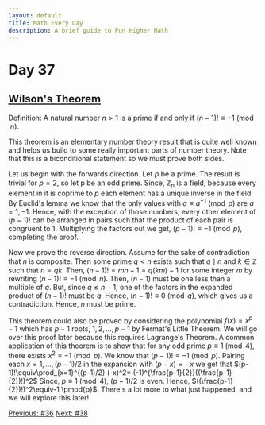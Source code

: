 ```yaml
---
layout: default
title: Math Every Day
description: A brief guide to Fun Higher Math
---
```

# Day 37

## [Wilson's Theorem](https://en.wikipedia.org/wiki/Wilson%27s_theorem)

Definition: A natural number $n>1$ is a prime if and only if $(n-1)!\equiv -1\pmod{n}$.

This theorem is an elementary number theory result that is quite well known and helps us build to some really important parts of number theory. Note that this is a biconditional statement so we must prove both sides. 

Let us begin with the forwards direction. Let $p$ be a prime. The result is trivial for $p=2$, so let p be an odd prime. Since, $\mathbb{Z}_p$ is a field, because every element in it is coprime to $p$ each element has a unique inverse in the field. By Euclid's lemma we know that the only values with $a\equiv a^{-1}\pmod{p}$ are $a=1,-1$. Hence, with the exception of those numbers, every other element of $(p-1)!$ can be arranged in pairs such that the product of each pair is congruent to $1$. Multiplying the factors out we get, $(p-1)!\equiv-1\pmod{p}$, completing the proof.

Now we prove the reverse direction. Assume for the sake of contradiction that $n$ is composite. Then some prime $q<n$ exists such that $q\mid n$ and $k\in \mathbb{Z}$ such that $n=qk$. Then, $(n-1)!=mn-1=q(km)-1$ for some integer $m$ by rewriting $(n-1)!\equiv -1\pmod{n}$. Then, $(n-1)$ must be one less than a multiple of $q$. But, since $q\leq n-1$, one of the factors in the expanded product of $(n-1)!$ must be $q$. Hence, $(n-1)!\equiv 0 \pmod{q}$, which gives us a contradiction. Hence, $n$ must be prime.

This theorem could also be proved by considering the polynomial $f(x)=x^p-1$ which has $p-1$ roots, $1,2,\ldots,p-1$ by Fermat's Little Theorem. We will go over this proof later because this requires Lagrange's Theorem. A common application of this theorem is to show that for any odd prime $p\equiv 1 \pmod{4}$, there exists $x^2\equiv -1\pmod{p}$. We know that $(p-1)!\equiv -1\pmod{p}$. Pairing each $x=1,\ldots,(p-1)/2$ in the expansion with $(p-x)=-x$ we get that $(p-1)!\equiv\prod_{x=1}^{(p-1)/2} (-x)^2= (-1)^{\frac{p-1}{2}}((\frac{p-1}{2})!)^2$ Since, $p\equiv 1 \pmod{4}$, $(p-1)/2$ is even. Hence, $((\frac{p-1}{2})!)^2\equiv-1 \pmod{p}$. There's a lot more to what just happened, and we will explore this later!


<div class="day-nav-wrapper">
  <a href="./day36.html" class="day-nav__link">Previous: #36</a>
  <a href="./day38.html" class="day-nav__link">Next: #38</a>
</div>



